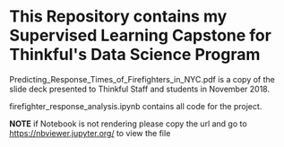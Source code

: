 # This Repository contains my Supervised Learning Capstone for Thinkful's Data Science Program

Predicting_Response_Times_of_Firefighters_in_NYC.pdf is a copy of the slide deck presented to Thinkful Staff and students in November 2018.

firefighter_response_analysis.ipynb contains all code for the project.


**NOTE** if Notebook is not rendering please copy the url and go to https://nbviewer.jupyter.org/ to view the file


